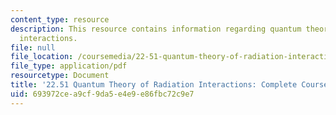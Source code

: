 ```yaml
---
content_type: resource
description: This resource contains information regarding quantum theory of radiation
  interactions.
file: null
file_location: /coursemedia/22-51-quantum-theory-of-radiation-interactions-fall-2012/693972cea9cf9da5e4e9e86fbc72c9e7_MIT22_51F12_Notes.pdf
file_type: application/pdf
resourcetype: Document
title: '22.51 Quantum Theory of Radiation Interactions: Complete Course Notes'
uid: 693972ce-a9cf-9da5-e4e9-e86fbc72c9e7
---
```

